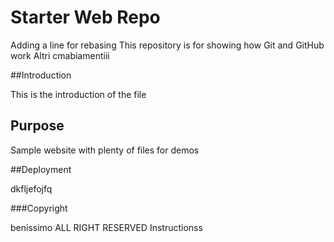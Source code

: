 # Starter Web Repo
Adding a line for rebasing
This repository is for showing how Git and GitHub work
Altri cmabiamentiii

##Introduction

This is the introduction of the file

## Purpose

Sample website with plenty of files for demos
 
##Deployment


dkfljefojfq

###Copyright

benissimo
ALL RIGHT RESERVED
Instructionss